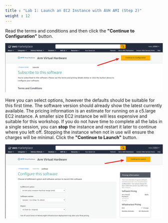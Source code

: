 ```yaml
---
title : "Lab 1: Launch an EC2 Instance with AVH AMI (Step 2)"
weight : 12
---
```


Read the terms and conditions and then click the **"Continue to Configuration"** button.

![avh_overview](/static/marketplace-3.png)

Here you can select options, however the defaults should be suitable for this first time. The software version should already show the latest currently available. The pricing information is an estimate for running on a c5.large EC2 instance. A smaller size EC2 instance be will less expensive and suitable for this workshop. If you do not have time to complete all the labs in a single session, you can **stop** the instance and restart it later to continue where you left off. Stopping the instance when not in use will ensure the charges will be minimal. Click the **"Continue to Launch"** button.

![avh_overview](/static/marketplace-4.png)

